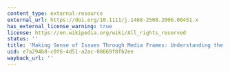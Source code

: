 ```yaml
---
content_type: external-resource
external_url: https://doi.org/10.1111/j.1468-2508.2006.00451.x
has_external_license_warning: true
license: https://en.wikipedia.org/wiki/All_rights_reserved
status: ''
title: 'Making Sense of Issues Through Media Frames: Understanding the Kosovo Crisis'
uid: e7a294b8-c0f6-4d51-a2ac-08669f8fb2ee
wayback_url: ''
---
```

